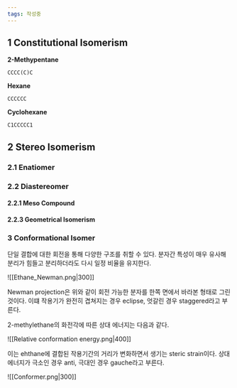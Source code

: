 ```yaml
---
tags: 작성중
---
```

## 1 Constitutional Isomerism
**2-Methypentane**

```smiles
CCCC(C)C
```

 **Hexane**

```smiles
CCCCCC
```

**Cyclohexane**

```smiles
C1CCCCC1
```

## 2 Stereo Isomerism
### 2.1 Enatiomer
### 2.2 Diastereomer

#### 2.2.1 Meso Compound
#### 2.2.3 Geometrical Isomerism
### 3 Conformational Isomer
단일 결합에 대한 회전을 통해 다양한 구조를 취할 수 있다. 분자간 특성이 매우 유사해 분리가 힘들고 분리하더라도 다시 일정 비율을 유지한다.


![[Ethane_Newman.png|300]]

Newman projection은 위와 같이 회전 가능한 분자를 한쪽 면에서 바라본 형태로 그린 것이다. 
이떄 작용기가 완전히 겹쳐지는 경우 eclipse, 엇갈린 경우 staggered라고 부른다.

2-methylethane의 화전각에 따른 상대 에너지는 다음과 같다. 

![[Relative conformation energy.png|400]]


이는 ehthane에 결합된 작용기간의 거리가 변화하면서 생기는 steric strain이다. 
상대 에너지가 극소인 경우 anti, 극대인 경우 gauche라고 부른다.

![[Conformer.png|300]]